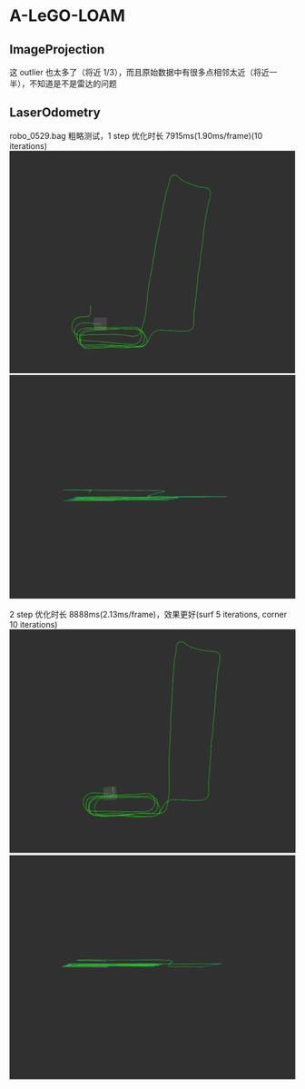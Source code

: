 # A-LeGO-LOAM

## ImageProjection

这 outlier 也太多了（将近 1/3），而且原始数据中有很多点相邻太近（将近一半），不知道是不是雷达的问题

## LaserOdometry

robo_0529.bag 粗略测试，1 step 优化时长 7915ms(1.90ms/frame)(10 iterations)
![](./img/laserOdometry6.png)
![](./img/laserOdometry7.png)

2 step 优化时长 8888ms(2.13ms/frame)，效果更好(surf 5 iterations, corner 10 iterations)
![](./img/laserOdometry3.png)
![](./img/laserOdometry5.png)